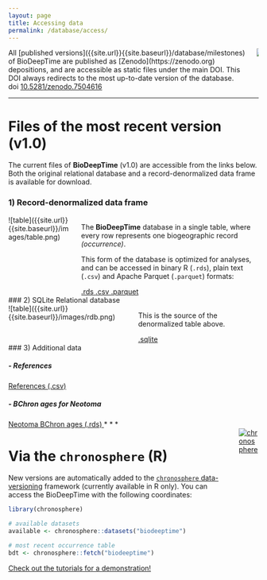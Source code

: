 ```yaml
---
layout: page
title: Accessing data
permalink: /database/access/
---
```



<div class="columns is-vcentered">
<div class="column is-9" markdown="1">
All [published versions]({{site.url}}{{site.baseurl}}/database/milestones) of BioDeepTime are published as [Zenodo](https://zenodo.org) depositions, and are accessible as static files under the main DOI. This DOI always redirects to the most up-to-date version of the database.

<div class="control">
<div class="tags has-addons">
	<span class="tag is-dark is-large">doi</span>
	<a href="https://doi.org/10.5281/zenodo.7504616" class="tag is-info is-large">10.5281/zenodo.7504616</a>
</div>
</div>

</div>
<div class="column is-3">
<a href="https://doi.org/10.5281/zenodo.7504616"  markdown="1">
<img src="{{site.url}}{{site.baseurl}}/images/logos/zenodo.png" style="border-radius:3%">
</a>
</div>

</div>

* * *

# Files of the most recent version (v1.0)

The current files of **BioDeepTime** (v1.0) are accessible from the links below.
Both the original relational database and a record-denormalized data frame is available for download.

### 1) Record-denormalized data frame
<div class="columns is-vcentered">
<div class="column is-2" markdown="1">
![table]({{site.url}}{{site.baseurl}}/images/table.png)

</div>
<div class="column is-9" markdown="1">

The **BioDeepTime** database in a single table, where every row represents one biogeographic record *(occurrence)*.

This form of the database is optimized for analyses, and can be accessed in binary R (`.rds`), plain text (`.csv`) and Apache Parquet (`.parquet`) formats:

 <a class="button is-link is-light" href="https://zenodo.org/record/8154672/files/biodeeptime.rds?download=1">
    <span class="icon">
	<i class="fas fa-download"></i>
	</span>
    <span>.rds</span>
  </a>
 <a class="button" href="https://zenodo.org/record/8154672/files/biodeeptime_csv.zip?download=1">
    <span class="icon">
	<i class="fas fa-download"></i>
	</span>
    <span>.csv</span>
  </a>
 <a class="button" href="https://zenodo.org/record/8154672/files/biodeeptime_parquet.zip?download=1">
    <span class="icon">
	<i class="fas fa-download"></i>
	</span>
    <span>.parquet</span>
  </a>

</div>
</div>
### 2) SQLite Relational database

<div class="columns is-vcentered">
<div class="column is-2" markdown="1">
![table]({{site.url}}{{site.baseurl}}/images/rdb.png)

</div>
<div class="column is-9" markdown="1">


This is the source of the denormalized table above.  

 <a class="button is-primary is-light" href="https://zenodo.org/record/8154672/files/biodeeptime_sqlite.zip?download=1">
    <span class="icon">
	<i class="fas fa-download"></i>
	</span>
    <span>.sqlite</span>
  </a>

</div>
</div>
### 3) Additional data 

##### - References 

 <a class="button" href="https://zenodo.org/record/8154672/files/references.csv?download=1">
    <span class="icon">
	<i class="fas fa-download"></i>
	</span>
    <span>References (.csv)</span>
  </a>

##### - BChron ages for Neotoma

 <a class="button" href="https://zenodo.org/record/8154672/files/neotoma_bchron.rds?download=1">
    <span class="icon">
	<i class="fas fa-download"></i>
	</span>
    <span>Neotoma BChron ages (.rds)</span>
  </a>
* * *

<div class="columns is-vcentered">
<div class="column is-8" markdown="1">

# Via the `chronosphere` (R)

New versions are automatically added to the [`chronosphere` data-versioning](https://chronosphere.info) framework (currently available in R only). You can access the BioDeepTime with the following coordinates:

```R
library(chronosphere)

# available datasets
available <- chronosphere::datasets("biodeeptime")

# most recent occurrence table
bdt <- chronosphere::fetch("biodeeptime")
```


<a class="button is-link is-light" href="{{site.url}}{{site.baseurl}}/tutorials">Check out the tutorials for a demonstration!</a> 

</div>

<div class="column is-2">
<a href="https://chronosphere.info"><img alt="chronosphere" src="{{site.url}}{{site.baseurl}}/images/logos/chronosphere.png"></a> 
</div>
</div>
